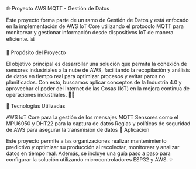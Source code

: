 🌐 Proyecto AWS MQTT - Gestión de Datos

Este proyecto forma parte de un ramo de Gestión de Datos y está enfocado en la implementación de AWS IoT Core utilizando el protocolo MQTT para monitorear y gestionar información desde dispositivos IoT de manera eficiente. 📊

🚀 Propósito del Proyecto

El objetivo principal es desarrollar una solución que permita la conexión de sensores industriales a la nube de AWS, facilitando la recopilación y análisis de datos en tiempo real para optimizar procesos y evitar paros no planificados. Con esto, buscamos aplicar conceptos de la Industria 4.0 y aprovechar el poder del Internet de las Cosas (IoT) en la mejora continua de operaciones industriales. 🔧🤖

🔑 Tecnologías Utilizadas

AWS IoT Core para la gestión de los mensajes MQTT
Sensores como el MPU6050 y DHT22 para la captura de datos
Reglas y políticas de seguridad de AWS para asegurar la transmisión de datos
📡 Aplicación

Este proyecto permite a las organizaciones realizar mantenimiento predictivo y optimizar su producción al recolectar, monitorear y analizar datos en tiempo real. Además, se incluye una guía paso a paso para configurar la solución utilizando microcontroladores ESP32 y AWS. 💡
